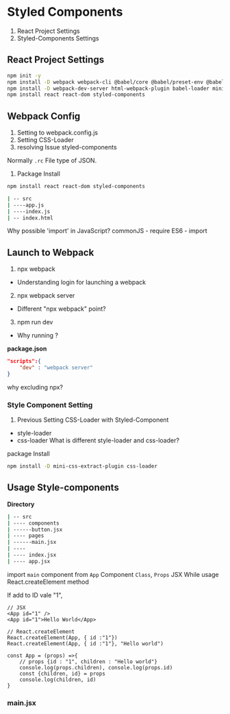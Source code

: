 # Styled Components 

1. React Project Settings
2. Styled-Components Settings


## React Project Settings

```sh
npm init -y
npm install -D webpack webpack-cli @babel/core @babel/preset-env @babel/preset-react 
npm install -D webpack-dev-server html-webpack-plugin babel-loader mini-css-extract-plugin
npm install react react-dom styled-components

```

## Webpack Config

1. Setting to webpack.config.js
2. Setting CSS-Loader
3. resolving Issue styled-components 


Normally `.rc` File type of JSON.

1) Package Install
```sh
npm install react react-dom styled-components 
```

```sh
| -- src
| ----app.js
| ----index.js
| -- index.html
```
Why possible 'import' in JavaScript? 
commonJS - require
ES6 - import 


## Launch to Webpack

1. npx webpack
- Understanding login for launching a webpack 

2. npx webpack server
- Different "npx webpack" point?

3. npm run dev
- Why running ?

**package.json**
```json
"scripts":{
    "dev" : "webpack server"
}
```
why excluding npx?


### Style Component Setting 

1. Previous Setting CSS-Loader with Styled-Component 

- style-loader
- css-loader
What is different style-loader and css-loader?

package Install
```sh
npm install -D mini-css-extract-plugin css-loader
```

## Usage Style-components

**Directory**
```sh
| -- src
| ---- components 
| ------button.jsx
| ---- pages
| ------main.jsx
| ----
| ---- index.jsx
| ---- app.jsx
```

import `main` component from `App` Component
`Class`, `Props`
JSX
While usage React.createElement method

If add to ID vale "1", 
```JSX
// JSX
<App id="1" />
<App id="1">Hello World</App>

// React.createElement
React.createElement(App, { id :"1"})
React.createElement(App, { id :"1"}, "Hello world")
```

```JSX
const App = (props) =>{
    // props {id : "1", children : "Hello world"}
    console.log(props.children), console.log(props.id)
    const {children, id} = props
    console.log(children, id)
}
```

### main.jsx 